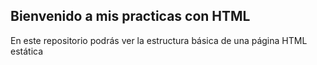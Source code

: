 ## Bienvenido a mis practicas con HTML 
En este repositorio podrás ver la estructura básica de una página HTML estática
